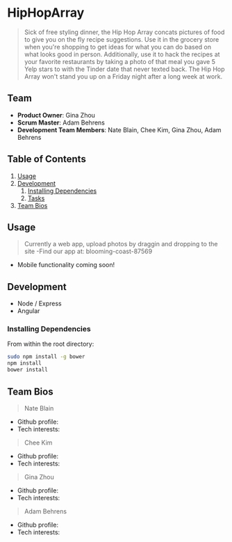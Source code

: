 # HipHopArray
>Sick of free styling dinner, the Hip Hop Array concats pictures of food to give you on the fly recipe suggestions. Use it in the grocery store when you're shopping to get ideas for what you can do based on what looks good in person. Additionally, use it to hack the recipes at your favorite restaurants by taking a photo of that meal you gave 5 Yelp stars to with the Tinder date that never texted back. The Hip Hop Array won't stand you up on a Friday night after a long week at work.

## Team

  - __Product Owner__: Gina Zhou
  - __Scrum Master__: Adam Behrens
  - __Development Team Members__: Nate Blain, Chee Kim, Gina Zhou, Adam Behrens

## Table of Contents
1. [Usage](#Usage)
1. [Development](#development)
    1. [Installing Dependencies](#installing-dependencies)
    1. [Tasks](#tasks)
1. [Team Bios](#team-bios)

## Usage
>Currently a web app, upload photos by draggin and dropping to the site
-Find our app at: blooming-coast-87569
- Mobile functionality coming soon!

## Development
- Node / Express
- Angular

### Installing Dependencies
From within the root directory:
```sh
sudo npm install -g bower
npm install
bower install
```

## Team Bios
>Nate Blain
- Github profile: 
- Tech interests:
>Chee Kim
- Github profile: 
- Tech interests:
>Gina Zhou
- Github profile: 
- Tech interests:
>Adam Behrens
- Github profile: 
- Tech interests:
